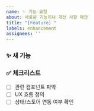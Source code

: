 ```yaml
---
name: ✨ 기능 요청
about: 새로운 기능이나 개선 사항 제안
title: "[Feature] "
labels: enhancement
assignees: ''
---
```


### ✨ 새 기능
<!-- 기능이 왜 필요한지 설명해주세요 -->

### ✅ 체크리스트
- [ ] 관련 컴포넌트 파악
- [ ] UX 흐름 정의
- [ ] 상태/스토어 연동 여부 확인
